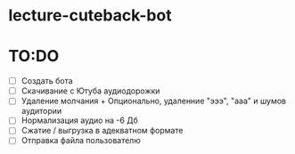 # lecture-cuteback-bot

# TO:DO

- [ ] Создать бота
- [ ] Скачивание с Ютуба аудиодорожки
- [ ] Удаление молчания + Опционально, удаленние "эээ", "ааа" и шумов аудитории
- [ ] Нормализация аудио на -6 Дб
- [ ] Сжатие / выгрузка в адекватном формате
- [ ] Отправка файла пользователю
